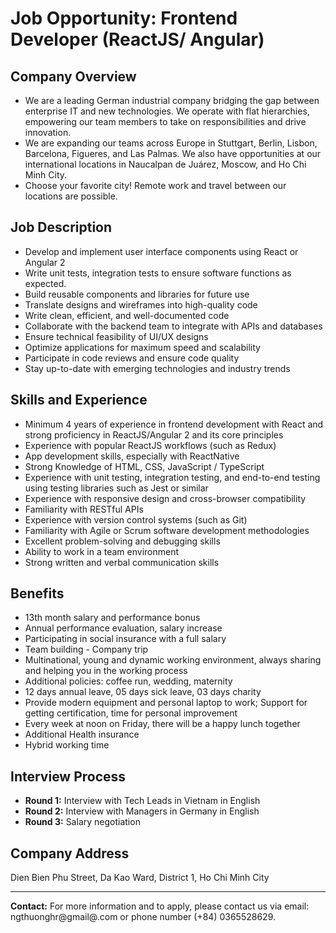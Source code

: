 # Job Opportunity: Frontend Developer (ReactJS/ Angular)

## Company Overview

- We are a leading German industrial company bridging the gap between enterprise IT and new technologies. We operate with flat hierarchies, empowering our team members to take on responsibilities and drive innovation.
- We are expanding our teams across Europe in Stuttgart, Berlin, Lisbon, Barcelona, Figueres, and Las Palmas. We also have opportunities at our international locations in Naucalpan de Juárez, Moscow, and Ho Chi Minh City.
- Choose your favorite city! Remote work and travel between our locations are possible.

## Job Description

- Develop and implement user interface components using React or Angular 2
- Write unit tests, integration tests to ensure software functions as expected.
- Build reusable components and libraries for future use
- Translate designs and wireframes into high-quality code
- Write clean, efficient, and well-documented code
- Collaborate with the backend team to integrate with APIs and databases
- Ensure technical feasibility of UI/UX designs
- Optimize applications for maximum speed and scalability
- Participate in code reviews and ensure code quality
- Stay up-to-date with emerging technologies and industry trends

## Skills and Experience

- Minimum 4 years of experience in frontend development with React and strong proficiency in ReactJS/Angular 2 and its core principles
- Experience with popular ReactJS workflows (such as Redux)
- App development skills, especially with ReactNative
- Strong Knowledge of HTML, CSS, JavaScript / TypeScript
- Experience with unit testing, integration testing, and end-to-end testing using testing libraries such as Jest or similar
- Experience with responsive design and cross-browser compatibility
- Familiarity with RESTful APIs
- Experience with version control systems (such as Git)
- Familiarity with Agile or Scrum software development methodologies
- Excellent problem-solving and debugging skills
- Ability to work in a team environment
- Strong written and verbal communication skills

## Benefits

- 13th month salary and performance bonus
- Annual performance evaluation, salary increase
- Participating in social insurance with a full salary
- Team building - Company trip
- Multinational, young and dynamic working environment, always sharing and helping you in the working process
- Additional policies: coffee run, wedding, maternity
- 12 days annual leave, 05 days sick leave, 03 days charity
- Provide modern equipment and personal laptop to work; Support for getting certification, time for personal improvement
- Every week at noon on Friday, there will be a happy lunch together
- Additional Health insurance
- Hybrid working time

## Interview Process

- **Round 1:** Interview with Tech Leads in Vietnam in English
- **Round 2:** Interview with Managers in Germany in English
- **Round 3:** Salary negotiation

## Company Address

Dien Bien Phu Street, Da Kao Ward, District 1, Ho Chi Minh City

---

**Contact:** For more information and to apply, please contact us via email: ngthuonghr@gmail@.com or phone number (+84) 0365528629.
